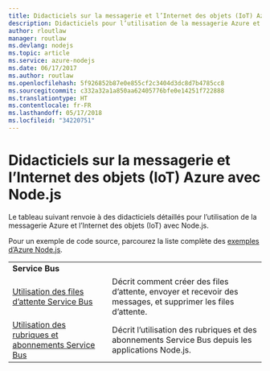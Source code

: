 ```yaml
---
title: Didacticiels sur la messagerie et l’Internet des objets (IoT) Azure avec Node.js
description: Didacticiels pour l’utilisation de la messagerie Azure et l’Internet des objets (IoT) avec Node.js.
author: rloutlaw
manager: routlaw
ms.devlang: nodejs
ms.topic: article
ms.service: azure-nodejs
ms.date: 06/17/2017
ms.author: routlaw
ms.openlocfilehash: 5f926852b87e0e855cf2c3404d3dc8d7b4785cc8
ms.sourcegitcommit: c332a32a1a850aa62405776bfe0e14251f722888
ms.translationtype: HT
ms.contentlocale: fr-FR
ms.lasthandoff: 05/17/2018
ms.locfileid: "34220751"
---
```

# <a name="azure-messaging-and-internet-of-things-iot-with-nodejs-tutorials"></a>Didacticiels sur la messagerie et l’Internet des objets (IoT) Azure avec Node.js

Le tableau suivant renvoie à des didacticiels détaillés pour l’utilisation de la messagerie Azure et l’Internet des objets (IoT) avec Node.js.

Pour un exemple de code source, parcourez la liste complète des [exemples d’Azure Node.js](https://azure.microsoft.com/resources/samples/?term=nodejs).

| | |
|---|---|
| **Service Bus** ||
| [Utilisation des files d’attente Service Bus](http://docs.microsoft.com/azure/service-bus-messaging/service-bus-nodejs-how-to-use-queues?toc=/azure/node/toc.json&bc=/azure/node/toc.json) | Décrit comment créer des files d’attente, envoyer et recevoir des messages, et supprimer les files d’attente. |
| [Utilisation des rubriques et abonnements Service Bus](http://docs.microsoft.com/azure/service-bus-messaging/service-bus-nodejs-how-to-use-topics-subscriptions?toc=/azure/node/toc.json&bc=/azure/node/toc.json) | Décrit l’utilisation des rubriques et des abonnements Service Bus depuis les applications Node.js. |
